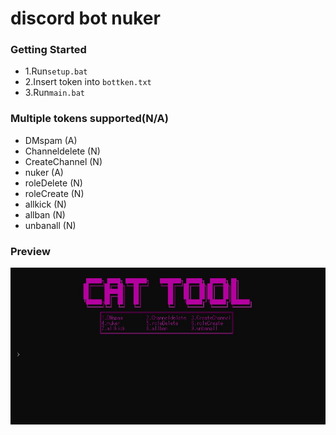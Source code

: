 # discord bot nuker

### Getting Started
- 1.Run`setup.bat`
- 2.Insert token into `bottken.txt`
- 3.Run`main.bat`

### Multiple tokens supported(N/A)
- DMspam        (A)
- Channeldelete (N)
- CreateChannel (N)
- nuker         (A)
- roleDelete    (N)
- roleCreate    (N)
- allkick       (N)
- allban        (N)
- unbanall      (N)
### Preview
![image](https://github.com/tomoneko2222/discord-bot-nuker/blob/main/a.jpg)
